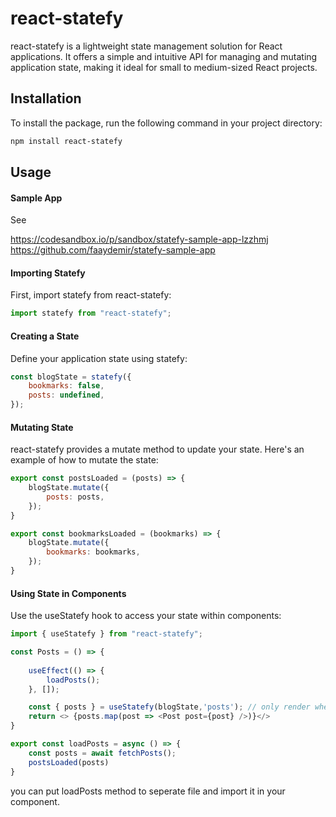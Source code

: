 # react-statefy
react-statefy is a lightweight state management solution for React applications. It offers a simple and intuitive API for managing and mutating application state, making it ideal for small to medium-sized React projects.

## Installation
To install the package, run the following command in your project directory:

```bash
npm install react-statefy
```

## Usage

#### Sample App
See 

https://codesandbox.io/p/sandbox/statefy-sample-app-lzzhmj
https://github.com/faaydemir/statefy-sample-app

#### Importing Statefy
First, import statefy from react-statefy:
```javascript
import statefy from "react-statefy";
```

#### Creating a State
Define your application state using statefy:
```javascript
const blogState = statefy({
    bookmarks: false,
    posts: undefined,
});
```

#### Mutating State
react-statefy provides a mutate method to update your state. Here's an example of how to mutate the state:
```javascript
export const postsLoaded = (posts) => {
    blogState.mutate({
        posts: posts,
    });
}

export const bookmarksLoaded = (bookmarks) => {
    blogState.mutate({
        bookmarks: bookmarks,
    });
}

```

#### Using State in Components
Use the useStatefy hook to access your state within components:

```javascript
import { useStatefy } from "react-statefy";

const Posts = () => {
    
    useEffect(() => {
        loadPosts();
    }, []);

    const { posts } = useStatefy(blogState,'posts'); // only render when posts change
    return <> {posts.map(post => <Post post={post} />)}</>
}

```

```javascript
export const loadPosts = async () => {
    const posts = await fetchPosts();
    postsLoaded(posts)
}
```

you can put loadPosts method to seperate file and import it in your component.